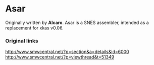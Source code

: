 # Asar
Originally written by **Alcaro**.
Asar is a SNES assembler, intended as a replacement for xkas v0.06.

### Original links
http://www.smwcentral.net/?p=section&a=details&id=6000
http://www.smwcentral.net/?p=viewthread&t=51349
